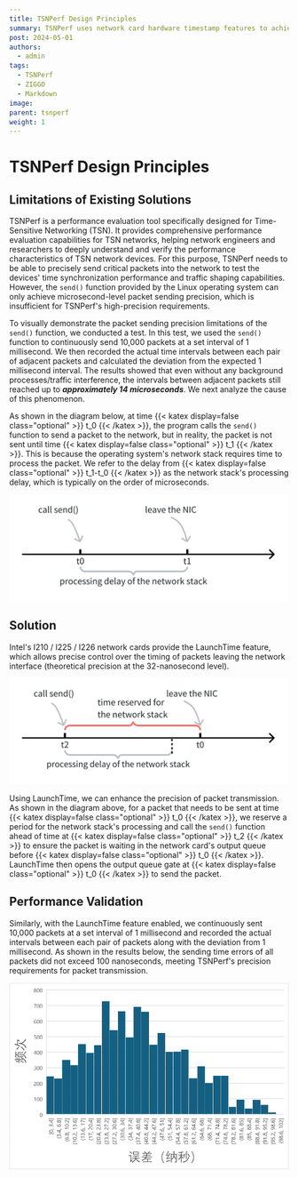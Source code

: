 ```yaml
---
title: TSNPerf Design Principles
summary: TSNPerf uses network card hardware timestamp features to achieve nanosecond-level jitter
post: 2024-05-01
authors:
  - admin
tags:
  - TSNPerf
  - ZIGGO
  - Markdown
image:
parent: tsnperf
weight: 1
---
```

# TSNPerf Design Principles
## Limitations of Existing Solutions

TSNPerf is a performance evaluation tool specifically designed for Time-Sensitive Networking (TSN). It provides comprehensive performance evaluation capabilities for TSN networks, helping network engineers and researchers to deeply understand and verify the performance characteristics of TSN network devices. For this purpose, TSNPerf needs to be able to precisely send critical packets into the network to test the devices' time synchronization performance and traffic shaping capabilities. However, the `send()` function provided by the Linux operating system can only achieve microsecond-level packet sending precision, which is insufficient for TSNPerf's high-precision requirements.

To visually demonstrate the packet sending precision limitations of the `send()` function, we conducted a test. In this test, we used the `send()` function to continuously send 10,000 packets at a set interval of 1 millisecond. We then recorded the actual time intervals between each pair of adjacent packets and calculated the deviation from the expected 1 millisecond interval. The results showed that even without any background processes/traffic interference, the intervals between adjacent packets still reached up to ***approximately 14 microseconds***. We next analyze the cause of this phenomenon.

As shown in the diagram below, at time {{< katex display=false class="optional" >}} t_0 {{< /katex >}}, the program calls the `send()` function to send a packet to the network, but in reality, the packet is not sent until time {{< katex display=false class="optional" >}} t_1 {{< /katex >}}. This is because the operating system's network stack requires time to process the packet. We refer to the delay from {{< katex display=false class="optional" >}} t_1-t_0 {{< /katex >}} as the network stack's processing delay, which is typically on the order of microseconds.

!["Linux Network Stack Processing Delay"](principle_basic_en.png "Linux Network Stack Processing Delay")

## Solution

Intel's I210 / I225 / I226 network cards provide the LaunchTime feature, which allows precise control over the timing of packets leaving the network interface (theoretical precision at the 32-nanosecond level).

![LaunchTime Principle](./principle_advanced_en.png "LaunchTime Principle")

Using LaunchTime, we can enhance the precision of packet transmission. As shown in the diagram above, for a packet that needs to be sent at time {{< katex display=false class="optional" >}} t_0 {{< /katex >}}, we reserve a period for the network stack's processing and call the `send()` function ahead of time at {{< katex display=false class="optional" >}} t_2 {{< /katex >}} to ensure the packet is waiting in the network card's output queue before {{< katex display=false class="optional" >}} t_0 {{< /katex >}}. LaunchTime then opens the output queue gate at {{< katex display=false class="optional" >}} t_0 {{< /katex >}} to send the packet.

## Performance Validation

Similarly, with the LaunchTime feature enabled, we continuously sent 10,000 packets at a set interval of 1 millisecond and recorded the actual intervals between each pair of packets along with the deviation from 1 millisecond. As shown in the results below, the sending time errors of all packets did not exceed 100 nanoseconds, meeting TSNPerf's precision requirements for packet transmission.

![LaunchTime Experimental Results](./principle_advanced_performance.png "LaunchTime Experimental Results")
